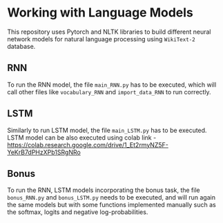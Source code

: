 # Working with Language Models

This repository uses Pytorch and NLTK libraries to build different neural network models for natural language processing using ```WikiText-2``` database.

## RNN

To run the RNN model, the file ```main_RNN.py``` has to be executed, which will call other files like ```vocabulary_RNN``` and ```import_data_RNN``` to run correctly.


## LSTM

Similarly to run LSTM model, the file ```main_LSTM.py``` has to be executed.
LSTM model can be also executed using colab link - https://colab.research.google.com/drive/1_Et2rmyNZ5F-YeKrB7dPHzXPb1SRgNRo

## Bonus 

To run the RNN, LSTM models incorporating the bonus task, the file ```bonus_RNN.py``` and ```bonus_LSTM.py``` needs to be executed, and will run again the same models but with some functions implemented manually such as the softmax, logits and negative log-probabilities.
